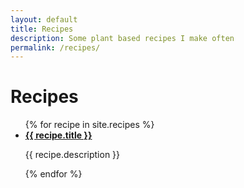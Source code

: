 ```yaml
---
layout: default
title: Recipes
description: Some plant based recipes I make often
permalink: /recipes/
---
```


# Recipes

<ul class="post-list">
  {% for recipe in site.recipes %}
  <li>
    <strong>
      <a class="post-link" href="{{ recipe.url | prepend: site.baseurl }}"
        >{{ recipe.title }}</a>
    </strong>
    <p class="post-meta">{{ recipe.description }}</p>
  </li>
  {% endfor %}
</ul>